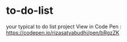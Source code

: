 # to-do-list
your typical to do list project
View in Code Pen : https://codepen.io/rizasatyabudhi/pen/bRgzZK
